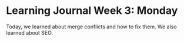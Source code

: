 # Learning Journal Week 3: Monday
Today, we learned about merge conflicts and how to fix them. We also learned about SEO.
